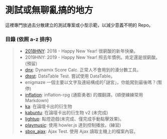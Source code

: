 # 測試或無聊亂搞的地方
這裡專門放過去分散建立的測試專案或小型示範，以減少意義不明的 Repo。

### 目錄 (依照 a-z 排序)
> * [2018HNY](2018HNY): 2018 - Happy New Year! 很窮酸的新年快樂。
> * 2019HNY: 2019 - Happy New Year! 照去年慣例。肯定還是很窮酸。(預留)
> * [dnx](dnx): Dynamix Score Calc. 正常人不會用到的湊分數工具。
> * [dtest](dtest): DataTable Test. 嘗試使用 DataTable。
> * enigmaze 一個主要以文字及連結構成的｢謎宮｣，你能闖到最後嗎？(暫停)
> * [inflation](inflation): inflation-rpg (通膨勇者) 的爛翻譯。(順便練練常用 Markdown)
> * [ka](ka): 在論壇卡出的衍生物
> * [kabuntu](kabuntu): 在論壇卡出的衍生物 v2 (未完成)
> * [lightup](lightup): 點燈遊戲(未完成、僅完成手動點擊效果)。
> * [playmusic](playmusic): 使用 howler.js 達到控制播放。(練習)
> * [sbox_ajax](sbox_ajax): Ajax Test. 使用 Ajax 讀取主機上的檔案內容。